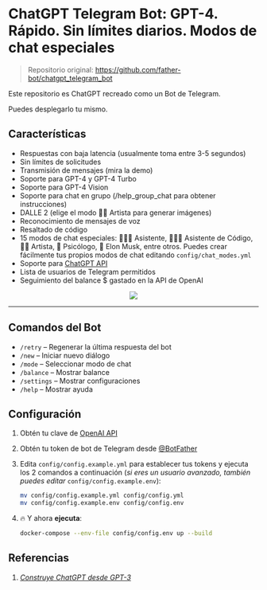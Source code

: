 
# ChatGPT Telegram Bot: **GPT-4. Rápido. Sin límites diarios. Modos de chat especiales**

> Repositorio original: https://github.com/father-bot/chatgpt_telegram_bot

Este repositorio es ChatGPT recreado como un Bot de Telegram.

Puedes desplegarlo tu mismo.

## Características

- Respuestas con baja latencia (usualmente toma entre 3-5 segundos)
- Sin límites de solicitudes
- Transmisión de mensajes (mira la demo)
- Soporte para GPT-4 y GPT-4 Turbo
- Soporte para GPT-4 Vision
- Soporte para chat en grupo (/help_group_chat para obtener instrucciones)
- DALLE 2 (elige el modo 👩‍🎨 Artista para generar imágenes)
- Reconocimiento de mensajes de voz
- Resaltado de código
- 15 modos de chat especiales: 👩🏼‍🎓 Asistente, 👩🏼‍💻 Asistente de Código, 👩‍🎨 Artista, 🧠 Psicólogo, 🚀 Elon Musk, entre otros. Puedes crear fácilmente tus propios modos de chat editando `config/chat_modes.yml`
- Soporte para [ChatGPT API](https://platform.openai.com/docs/guides/chat/introduction)
- Lista de usuarios de Telegram permitidos
- Seguimiento del balance $ gastado en la API de OpenAI

<p align="center">
  <img src="https://media.giphy.com/media/v1.Y2lkPTc5MGI3NjExYmM2ZWVjY2M4NWQ3ZThkYmQ3MDhmMTEzZGUwOGFmOThlMDIzZGM4YiZjdD1n/unx907h7GSiLAugzVX/giphy.gif" />
</p>

---

## Comandos del Bot

- `/retry` – Regenerar la última respuesta del bot
- `/new` – Iniciar nuevo diálogo
- `/mode` – Seleccionar modo de chat
- `/balance` – Mostrar balance
- `/settings` – Mostrar configuraciones
- `/help` – Mostrar ayuda

## Configuración

1. Obtén tu clave de [OpenAI API](https://openai.com/api/)

2. Obtén tu token de bot de Telegram desde [@BotFather](https://t.me/BotFather)

3. Edita `config/config.example.yml` para establecer tus tokens y ejecuta los 2 comandos a continuación (*si eres un usuario avanzado, también puedes editar* `config/config.example.env`):
    ```bash
    mv config/config.example.yml config/config.yml
    mv config/config.example.env config/config.env
    ```

4. 🔥 Y ahora **ejecuta**:
    ```bash
    docker-compose --env-file config/config.env up --build
    ```

## Referencias

1. [*Construye ChatGPT desde GPT-3*](https://learnprompting.org/docs/applied_prompting/build_chatgpt)
